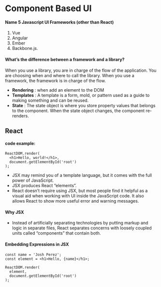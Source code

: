 # Component Based UI

#### Name 5 Javascript UI Frameworks (other than React)
1. Vue
1. Angular
1. Ember
1. Backbone.js.

#### What’s the difference between a framework and a library?
When you use a library, you are in charge of the flow of the application. You are choosing when and where to call the library. When you use a framework, the framework is in charge of the flow. 

- **Rendering** : when add an element to the DOM 
- **Templates** : A template is a form, mold, or pattern used as a guide to making something and can be reused. 
- **State** : The state object is where you store property values that belongs to the component. When the state object changes, the component re-renders.

## React

#### code example:
```
ReactDOM.render(
  <h1>Hello, world!</h1>,
  document.getElementById('root')
);
```
* JSX may remind you of a template language, but it comes with the full power of JavaScript.
* JSX produces React “elements”.
* React doesn’t require using JSX, but most people find it helpful as a visual aid when working with UI inside the JavaScript code. It also allows React to show more useful error and warning messages.

#### Why JSX
* Instead of artificially separating technologies by putting markup and logic in separate files, React separates concerns with loosely coupled units called “components” that contain both.

#### Embedding Expressions in JSX
```
const name = 'Josh Perez';
const element = <h1>Hello, {name}</h1>;

ReactDOM.render(
  element,
  document.getElementById('root')
);
```